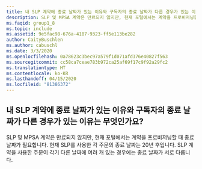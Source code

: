 ```yaml
---
title: 내 SLP 계약에 종료 날짜가 있는 이유와 구독자의 종료 날짜가 다른 경우가 있는 이유는 무엇인가요?
description: SLP 및 MPSA 계약은 만료되지 않지만, 현재 포털에서는 계약을 프로비저닝할 때 종료 날짜가 필요합니다. 현재...
ms.faqid: group1_8
ms.topic: include
ms.assetid: 9e5fac98-676a-4187-9323-ff5e113be282
author: CaityBuschlen
ms.author: cabuschl
ms.date: 3/3/2020
ms.openlocfilehash: 0a78623c3bec97a579f1d071afd376e40827f563
ms.sourcegitcommit: cc58ca7ceae783b972ca25af69f17c9f92a29fc2
ms.translationtype: HT
ms.contentlocale: ko-KR
ms.lasthandoff: 04/15/2020
ms.locfileid: "81386372"
---
```

## <a name="why-does-my-slp-agreement-have-an-end-date-and-why-is-it-sometimes-different-for-my-subscribers"></a>내 SLP 계약에 종료 날짜가 있는 이유와 구독자의 종료 날짜가 다른 경우가 있는 이유는 무엇인가요?

SLP 및 MPSA 계약은 만료되지 않지만, 현재 포털에서는 계약을 프로비저닝할 때 종료 날짜가 필요합니다. 현재 SLP를 사용한 각 주문의 종료 날짜는 20년 후입니다. SLP 계약을 사용한 주문이 각기 다른 날짜에 여러 개 있는 경우에는 종료 날짜가 서로 다릅니다.
